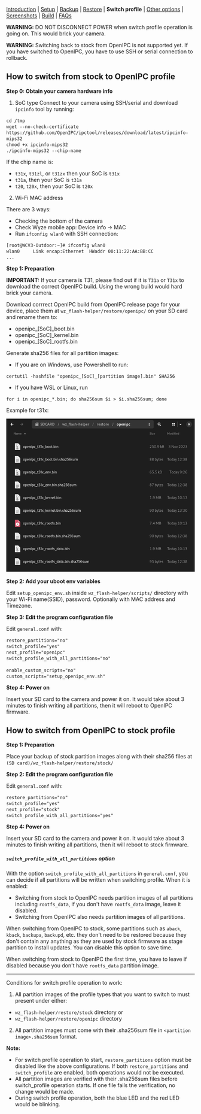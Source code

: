 
[Introduction](README.md) | [Setup](README_setup.md) | [Backup](README_backup.md) | [Restore](README_restore.md) | **Switch profile** | [Other options](README_other_options.md) | [Screenshots](README_screenshots.md) | [Build](README_build.md) | [FAQs](README_FAQs.md)



**WARNING:** DO NOT DISCONNECT POWER when switch profile operation is going on. This would brick your camera.

**WARNING:** Switching back to stock from OpenIPC is not supported yet. If you have switched to OpenIPC, you have to use SSH or serial connection to rollback.

## How to switch from stock to OpenIPC profile

**Step 0: Obtain your camera hardware info**
1. SoC type
Connect to your camera using SSH/serial and download `ipcinfo` tool by running:
```
cd /tmp
wget --no-check-certificate https://github.com/OpenIPC/ipctool/releases/download/latest/ipcinfo-mips32
chmod +x ipcinfo-mips32
./ipcinfo-mips32 --chip-name
```
If the chip name is:
- `t31x`, `t31zl`, or `t31zx` then your SoC is `t31x`
- `t31a`, then your SoC is `t31a`
- `t20`, `t20x`, then your SoC is `t20x`

2. Wi-Fi MAC address

There are 3 ways:
- Checking the bottom of the camera
- Check Wyze mobile app: Device info -> MAC
- Run `ifconfig wlan0` with SSH connection:

```
[root@WCV3-Outdoor:~]# ifconfig wlan0
wlan0     Link encap:Ethernet  HWaddr 00:11:22:AA:BB:CC
...
```

**Step 1: Preparation**

**IMPORTANT:** If your camera is T31, please find out if it is `T31a` or `T31x` to download the correct OpenIPC build. Using the wrong build would hard brick your camera.

Download corrrect OpenIPC build from OpenIPC release page for your device, place them at `wz_flash-helper/restore/openipc/` on your SD card and rename them to:
- openipc_[SoC]_boot.bin
- openipc_[SoC]_kernel.bin
- openipc_[SoC]_rootfs.bin

Generate sha256 files for all partition images:
- If you are on Windows, use Powershell to run:
```
certutil -hashfile "openipc_[SoC]_[partition image].bin" SHA256
```
 
- If you have WSL or Linux, run
```
for i in openipc_*.bin; do sha256sum $i > $i.sha256sum; done
```

Example for t31x:

![Alt text](https://raw.githubusercontent.com/archandanime/wz_flash-helper/main/images/switch_profile_01.png)

**Step 2: Add your uboot env variables**

Edit `setup_openipc_env.sh` inside `wz_flash-helper/scripts/` directory with your Wi-Fi name(SSID), password. Optionally with MAC address and Timezone.

**Step 3: Edit the program configuration file**

Edit `general.conf` with:
```
restore_partitions="no"
switch_profile="yes"
next_profile="openipc"
switch_profile_with_all_partitions="no"

enable_custom_scripts="no"
custom_scripts="setup_openipc_env.sh"
```

**Step 4: Power on**

Insert your SD card to the camera and power it on. It would take about 3 minutes to finish writing all partitions, then it will reboot to OpenIPC firmware.

## How to switch from OpenIPC to stock profile
**Step 1: Preparation**

Place your backup of stock partition images along with their sha256 files at `(SD card)/wz_flash-helper/restore/stock/`

**Step 2: Edit the program configuration file**

Edit `general.conf` with:
```
restore_partitions="no"
switch_profile="yes"
next_profile="stock"
switch_profile_with_all_partitions="yes"
```

**Step 4: Power on**

Insert your SD card to the camera and power it on. It would take about 3 minutes to finish writing all partitions, then it will reboot to stock firmware.


##### `switch_profile_with_all_partitions` option

With the option `switch_profile_with_all_partitions` in `general.conf`, you can decide if all partitions will be written when switching profile.
When it is enabled:
- Switching from stock to OpenIPC needs partition images of all partitions including `rootfs_data`, if you don't have `rootfs_data` image, leave it disabled.
- Switching from OpenIPC also needs partition images of all partitions.

When switching from OpenIPC to stock, some partitions such as `aback`, `kback`, `backupa`, `backupd`, etc. they don't need to be restored because they don't contain any anything as they are used by stock firmware as stage partition to install updates. You can disable this option to save time.

When switching from stock to OpenIPC the first time, you have to leave if disabled because you don't have `rootfs_data` partition image.



-----
Conditions for switch profile operation to work:

1. All partition images of the profile types that you want to switch to must present under either:
- `wz_flash-helper/restore/stock` directory or
- `wz_flash-helper/restore/openipc` directory

2. All partition images must come with their .sha256sum file in `<partition image>.sha256sum` format.


**Note:**
- For switch profile operation to start, `restore_partitions` option must be disabled like the above configurations. If both `restore_partitions` and `switch_profile` are enabled, both operations would not be executed.
- All partition images are verified with their .sha256sum files before switch_profile operation starts. If one file fails the verification, no change would be made.
- During switch profile operation, both the blue LED and the red LED would be blinking.


